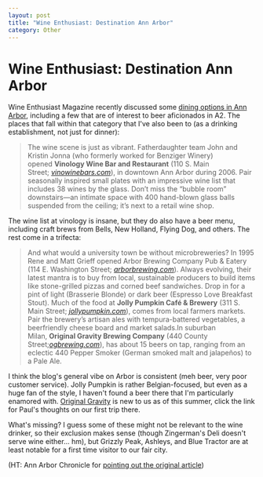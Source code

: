 ```yaml
---
layout: post
title: "Wine Enthusiast: Destination Ann Arbor"
category: Other
---
```


Wine Enthusiast: Destination Ann Arbor
======================================

Wine Enthusiast Magazine recently discussed some [dining options in Ann Arbor](http://www.winemag.com/Wine-Enthusiast-Magazine/Web-2010/Destination-Ann-Arbor/), including a few that are of interest to beer aficionados in A2. The places that fall within that category that I've also been to (as a drinking establishment, not just for dinner):

> The wine scene is just as vibrant. Fatherdaughter team John and Kristin Jonna (who formerly worked for Benziger Winery) opened **Vinology Wine Bar and Restaurant** (110 S. Main Street; [_vinowinebars.com_](http://vinowinebars.com)), in downtown Ann Arbor during 2006. Pair seasonally inspired small plates with an impressive wine list that includes 38 wines by the glass. Don’t miss the “bubble room” downstairs—an intimate space with 400 hand-blown glass balls suspended from the ceiling; it’s next to a retail wine shop.

The wine list at vinology is insane, but they do also have a beer menu, including craft brews from Bells, New Holland, Flying Dog, and others. The rest come in a trifecta:

> And what would a university town be without microbreweries? In 1995 Rene and Matt Grieff opened Arbor Brewing Company Pub & Eatery (114 E. Washington Street; [_arborbrewing.com_](http://arborbrewing.com)). Always evolving, their latest mantra is to buy from local, sustainable producers to build items like stone-grilled pizzas and corned beef sandwiches. Drop in for a pint of light (Brasserie Blonde) or dark beer (Espresso Love Breakfast Stout). Much of the food at **Jolly Pumpkin Café & Brewery** (311 S. Main Street; [_jollypumpkin.com_](http://jollypumpkin.com)), comes from local farmers markets. Pair the brewery’s artisan ales with tempura-battered vegetables, a beerfriendly cheese board and market salads.In suburban Milan, **Original Gravity Brewing Company** (440 County Street;_[ogbrewing.com](http://ogbrewing.com)_), has about 15 beers on tap, ranging from an eclectic 440 Pepper Smoker (German smoked malt and jalapeños) to a Pale Ale.

I think the blog's general vibe on Arbor is consistent (meh beer, very poor customer service). Jolly Pumpkin is rather Belgian-focused, but even as a huge fan of the style, I haven't found a beer there that I'm particularly enamored with. [Original Gravity](http://www.yeastboundanddown.com/2010/06/original-gravity-two-year-anniversary/) is new to us as of this summer, click the link for Paul's thoughts on our first trip there.

What's missing? I guess some of these might not be relevant to the wine drinker, so their exclusion makes sense (though Zingerman's Deli doesn't serve wine either... hm), but Grizzly Peak, Ashleys, and Blue Tractor are at least notable for a first time visitor to our fair city.

(HT: Ann Arbor Chronicle for [pointing out the original article](http://annarborchronicle.com/2010/08/19/a2-food-drink/))